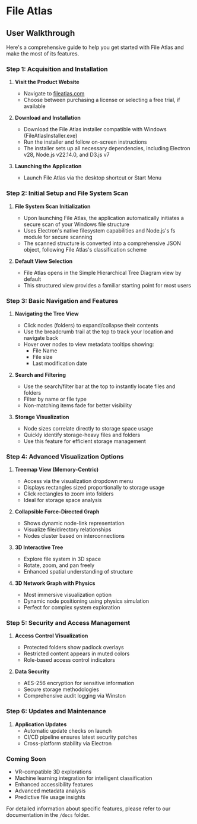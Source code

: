 # File Atlas

## User Walkthrough <a name="walkthrough"></a>

Here's a comprehensive guide to help you get started with File Atlas and make the most of its features.

### Step 1: Acquisition and Installation

1. **Visit the Product Website**
   - Navigate to [fileatlas.com](https://fileatlas.com)
   - Choose between purchasing a license or selecting a free trial, if available

2. **Download and Installation**
   - Download the File Atlas installer compatible with Windows (FileAtlasInstaller.exe)
   - Run the installer and follow on-screen instructions
   - The installer sets up all necessary dependencies, including Electron v28, Node.js v22.14.0, and D3.js v7

3. **Launching the Application**
   - Launch File Atlas via the desktop shortcut or Start Menu

### Step 2: Initial Setup and File System Scan

1. **File System Scan Initialization**
   - Upon launching File Atlas, the application automatically initiates a secure scan of your Windows file structure
   - Uses Electron's native filesystem capabilities and Node.js's fs module for secure scanning
   - The scanned structure is converted into a comprehensive JSON object, following File Atlas's classification scheme

2. **Default View Selection**
   - File Atlas opens in the Simple Hierarchical Tree Diagram view by default
   - This structured view provides a familiar starting point for most users

### Step 3: Basic Navigation and Features

1. **Navigating the Tree View**
   - Click nodes (folders) to expand/collapse their contents
   - Use the breadcrumb trail at the top to track your location and navigate back
   - Hover over nodes to view metadata tooltips showing:
     - File Name
     - File size
     - Last modification date

2. **Search and Filtering**
   - Use the search/filter bar at the top to instantly locate files and folders
   - Filter by name or file type
   - Non-matching items fade for better visibility

3. **Storage Visualization**
   - Node sizes correlate directly to storage space usage
   - Quickly identify storage-heavy files and folders
   - Use this feature for efficient storage management

### Step 4: Advanced Visualization Options

1. **Treemap View (Memory-Centric)**
   - Access via the visualization dropdown menu
   - Displays rectangles sized proportionally to storage usage
   - Click rectangles to zoom into folders
   - Ideal for storage space analysis

2. **Collapsible Force-Directed Graph**
   - Shows dynamic node-link representation
   - Visualize file/directory relationships
   - Nodes cluster based on interconnections

3. **3D Interactive Tree**
   - Explore file system in 3D space
   - Rotate, zoom, and pan freely
   - Enhanced spatial understanding of structure

4. **3D Network Graph with Physics**
   - Most immersive visualization option
   - Dynamic node positioning using physics simulation
   - Perfect for complex system exploration

### Step 5: Security and Access Management

1. **Access Control Visualization**
   - Protected folders show padlock overlays
   - Restricted content appears in muted colors
   - Role-based access control indicators

2. **Data Security**
   - AES-256 encryption for sensitive information
   - Secure storage methodologies
   - Comprehensive audit logging via Winston

### Step 6: Updates and Maintenance

1. **Application Updates**
   - Automatic update checks on launch
   - CI/CD pipeline ensures latest security patches
   - Cross-platform stability via Electron

### Coming Soon

- VR-compatible 3D explorations
- Machine learning integration for intelligent classification
- Enhanced accessibility features
- Advanced metadata analysis
- Predictive file usage insights

For detailed information about specific features, please refer to our documentation in the `/docs` folder.